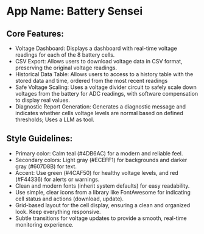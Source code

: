 # **App Name**: Battery Sensei

## Core Features:

- Voltage Dashboard: Displays a dashboard with real-time voltage readings for each of the 8 battery cells.
- CSV Export: Allows users to download voltage data in CSV format, preserving the original voltage readings.
- Historical Data Table: Allows users to access to a history table with the stored data and time, ordered from the most recent readings
- Safe Voltage Scaling: Uses a voltage divider circuit to safely scale down voltages from the battery for ADC readings, with software compensation to display real values.
- Diagnostic Report Generation: Generates a diagnostic message and indicates whether cells voltage levels are normal based on defined thresholds; Uses a LLM as tool.

## Style Guidelines:

- Primary color: Calm teal (#4DB6AC) for a modern and reliable feel.
- Secondary colors: Light gray (#ECEFF1) for backgrounds and darker gray (#607D8B) for text.
- Accent: Use green (#4CAF50) for healthy voltage levels, and red (#F44336) for alerts or warnings.
- Clean and modern fonts (inherit system defaults) for easy readability.
- Use simple, clear icons from a library like FontAwesome for indicating cell status and actions (download, update).
- Grid-based layout for the cell display, ensuring a clean and organized look. Keep everything responsive.
- Subtle transitions for voltage updates to provide a smooth, real-time monitoring experience.